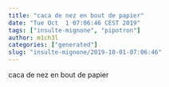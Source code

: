 ```yaml
---
title: "caca de nez en bout de papier"
date: "Tue Oct  1 07:06:46 CEST 2019"
tags: ["insulte-mignone", "pipotron"]
author: m1ch3l
categories: ["generated"]
slug: "insulte-mignone/2019-10-01-07:06:46"
---
```


caca de nez en bout de papier
